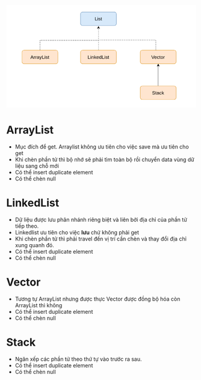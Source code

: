 ![List.png](../../../../../../images/List.png)

# ArrayList
* Mục đích để get. Arraylist không ưu tiên cho việc save mà ưu tiên cho get
* Khi chèn phần tử thì bộ nhớ sẽ phải tìm toàn bộ rồi chuyển data vùng dữ liệu sang chỗ mới
* Có thể insert duplicate element
* Có thể chèn null

# LinkedList
* Dữ liệu được lưu phân nhánh riêng biệt và liên bởi địa chỉ của phần tử tiếp theo.
* Linkedlist ưu tiên cho việc **lưu** chứ không phải get
* Khi chèn phần tử thì phải travel đến vị trí cần chèn và thay đổi địa chỉ xung quanh đó.
* Có thể insert duplicate element
* Có thể chèn null


# Vector
* Tương tự ArrayList nhưng được thực Vector được đồng bộ hóa còn ArrayList thì không
* Có thể insert duplicate element
* Có thể chèn null


# Stack
* Ngăn xếp các phần tử theo thứ tự vào trước ra sau.
* Có thể insert duplicate element
* Có thể chèn null